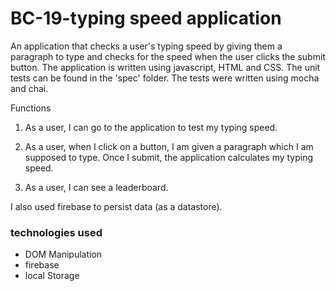 # BC-19-typing speed application

An application that checks a user's typing speed by giving them a paragraph to type and checks for the speed when the user clicks the submit button. The application is written using javascript, HTML and CSS. The unit tests can be found in the 'spec' folder. The tests were written using mocha and chai.

Functions

1. As a user, I can go to the application to test my typing speed.

2. As a user, when I click on a button, I am given a paragraph which I am supposed to type. Once I submit, the application calculates my typing speed.

3. As a user, I can see a leaderboard.

I also used firebase to persist data (as a datastore).

### technologies used
- DOM Manipulation
- firebase
- local Storage